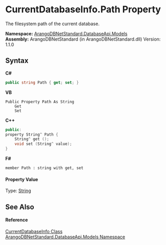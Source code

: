 # CurrentDatabaseInfo.Path Property 
 

The filesystem path of the current database.

**Namespace:**&nbsp;<a href="e5881068-7aa9-3b9e-6254-e9d29145ad7d">ArangoDBNetStandard.DatabaseApi.Models</a><br />**Assembly:**&nbsp;ArangoDBNetStandard (in ArangoDBNetStandard.dll) Version: 1.1.0

## Syntax

**C#**<br />
``` C#
public string Path { get; set; }
```

**VB**<br />
``` VB
Public Property Path As String
	Get
	Set
```

**C++**<br />
``` C++
public:
property String^ Path {
	String^ get ();
	void set (String^ value);
}
```

**F#**<br />
``` F#
member Path : string with get, set

```


#### Property Value
Type: <a href="https://docs.microsoft.com/dotnet/api/system.string" target="_blank" rel="noopener noreferrer">String</a>

## See Also


#### Reference
<a href="cea94f8f-98cf-8d90-1b8a-e951d0c7652a">CurrentDatabaseInfo Class</a><br /><a href="e5881068-7aa9-3b9e-6254-e9d29145ad7d">ArangoDBNetStandard.DatabaseApi.Models Namespace</a><br />